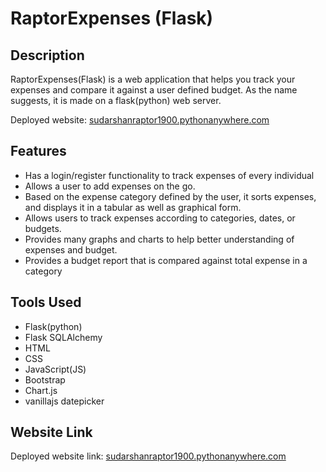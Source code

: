 # RaptorExpenses (Flask)
## Description
RaptorExpenses(Flask) is a web application that helps you track your expenses and compare it against a user defined budget. As the name suggests, it is made on a flask(python) web server.

Deployed website: [sudarshanraptor1900.pythonanywhere.com](https://sudarshanraptor1900.pythonanywhere.com)

## Features
- Has a login/register functionality to track expenses of every individual
- Allows a user to add expenses on the go.
- Based on the expense category defined by the user, it sorts expenses, and displays it in a tabular as well as graphical form.
- Allows users to track expenses according to categories, dates, or budgets.
- Provides many graphs and charts to help better understanding of expenses and budget.
- Provides a budget report that is compared against total expense in a category

## Tools Used
 - Flask(python)
 - Flask SQLAlchemy
 - HTML
 - CSS
 - JavaScript(JS)
 - Bootstrap
 - Chart.js
 - vanillajs datepicker

## Website Link
Deployed website link: 
[sudarshanraptor1900.pythonanywhere.com](https://sudarshanraptor1900.pythonanywhere.com)
